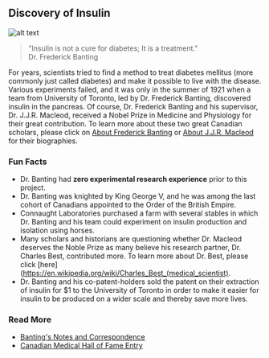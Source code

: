 ## Discovery of Insulin
![alt text](https://i.ibb.co/2NzV3b1/17ef3a3e-66f3-42e0-b5a8-f4bdeb10c528.jpg)

> "Insulin is not a cure for diabetes; It is a treatment."        
> Dr. Frederick Banting

For years, scientists tried to find a method to treat diabetes mellitus (more commonly just called diabetes) and make it possible to live with the disease.
Various experiments failed, and it was only in the summer of 1921 when a team from University of Toronto, led by Dr. Frederick Banting, discovered insulin in the pancreas. 
Of course, Dr. Frederick Banting and his supervisor, Dr. J.J.R. Macleod, received a Nobel Prize in Medicine and Physiology for their great contribution.
To learn more about these two great Canadian scholars, please click on [About Frederick Banting](https://www.nobelprize.org/prizes/medicine/1923/banting/biographical/)
or [About J.J.R. Macleod](https://www.nobelprize.org/prizes/medicine/1923/macleod/biographical/) for their biographies. 


### Fun Facts
- Dr. Banting had **__zero__ experimental research experience** prior to this project.
- Dr. Banting was knighted by King George V, and he was among the last cohort of Canadians appointed to the Order of the British Empire. 
- Connaught Laboratories purchased a farm with several stables in which Dr. Banting and his team could experiment on insulin production and isolation using horses.
- Many scholars and historians are questioning whether Dr. Macleod deserves the Noble Prize as many believe his research partner, Dr. Charles Best, contributed more. 
To learn more about Dr. Best, please click [here](https://en.wikipedia.org/wiki/Charles_Best_(medical_scientist).
- Dr. Banting and his co-patent-holders sold the patent on their extraction of insulin for $1 to the University of Toronto in order to make it easier for insulin to be produced on a wider scale and thereby save more lives.


### Read More

- [Banting's Notes and Correspondence](https://insulin.library.utoronto.ca/islandora/object/insulin%3Abanting) 
- [Canadian Medical Hall of Fame Entry](https://www.cdnmedhall.org/inductees/frederickbanting)
